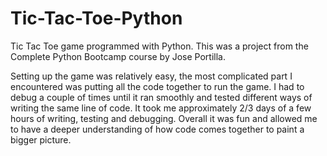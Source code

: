 # Tic-Tac-Toe-Python
Tic Tac Toe game programmed with Python. This was a project from the Complete Python Bootcamp course by Jose Portilla.

Setting up the game was relatively easy, the most complicated part I encountered was putting all the code together to run the game. I had to debug a couple of times until it ran smoothly and tested different ways of writing the same line of code. It took me approximately 2/3 days of a few hours of writing, testing and debugging.
Overall it was fun and allowed me to have a deeper understanding of how code comes together to paint a bigger picture.
